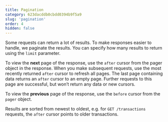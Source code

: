 ```yaml
---
title: Pagination
category: 623dacddb0cbdd0394b9f5a9
slug: 'pagination'
order: 4
hidden: false
---
```


Some requests can return a lot of results. To make responses easier to handle, we paginate the results. You can specify how many results to return using the `limit` parameter.

To view the **next** page of the response, use the `after` cursor from the pager object in the response. 
When you make subsequent requests, use the most recently returned `after` cursor to refresh all pages. 
The last page containing data returns an `after` cursor to an empty page. 
Further requests to this page are successful, but won’t return any data or new cursors.

To view the **previous** page of the response, use the `before` cursor from the `pager` object.

Results are sorted from newest to oldest, e.g. for `GET /transactions` requests, the `after` cursor points to older transactions.